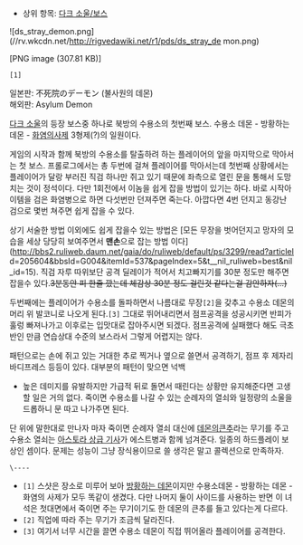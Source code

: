   * 상위 항목: [다크 소울/보스](%EB%8B%A4%ED%81%AC%20%EC%86%8C%EC%9A%B8/%EB%B3%B4%EC%8A%A4.md)  

![ds_stray_demon.png](//rv.wkcdn.net/http://rigvedawiki.net/r1/pds/ds_stray_de
mon.png)

[PNG image (307.81 KB)]

  
`[1]`

일본판: 不死院のデーモン (불사원의 데몬)  
해외판: Asylum Demon

[다크 소울](%EB%8B%A4%ED%81%AC%20%EC%86%8C%EC%9A%B8.md)의 등장 보스중 하나로 북방의 수용소의
첫번째 보스. 수용소 데몬 - 방황하는 데몬 - [화염의사제](%ED%99%94%EC%97%BC%EC%9D%98%20%EC%82%AC%EC%A0%9C.md) 3형제(?)의 일원이다.

게임의 시작과 함께 북방의 수용소를 탈출하려 하는 플레이어의 앞을 마지막으로 막아서는 첫 보스. 프롤로그에서는 총 두번에 걸쳐 플레이어를
막아서는데 첫번째 상황에서는 플레이어가 달랑 부러진 직검 하나만 쥐고 있기 때문에 좌측으로 열린 문을 통해서 도망치는 것이 정석이다. 다만
1회전에서 이놈을 쉽게 잡을 방법이 있기는 하다. 바로 시작아이템을 검은 화염병으로 하면 다섯번만 던져주면 죽는다. 아깝다면 4번 던지고
동강난 검으로 몇번 쳐주면 쉽게 잡을 수 있다.

상기 서술한 방법 이외에도 쉽게 잡을수 있는 방법은 [모든 무장을 벗어던지고 망자의 모습을 세상 당당히 보여주면서 **맨손**으로 잡는 방법
이다](http://bbs2.ruliweb.daum.net/gaia/do/ruliweb/default/ps/3299/read?articleI
d=205604&bbsId=G004&itemId=537&pageIndex=5&t__nil_ruliweb=best&nil_id=15). 직검
자루 따위보단 공격 딜레이가 적어서 치고빠지기를 30분 정도만 해주면 잡을수 있다.<del>3분동안 피 한줄 깠는데 체감상 30분 정도
걸린것 같다는걸 감안하자(...)</del>

두번째에는 플레이어가 수용소를 돌파하면서 나름대로 무장`[2]`을 갖추고 수용소 데몬의 머리 위 발코니로 나오게 된다.`[3]` 그대로
뛰어내리면서 점프공격을 성공시키면 반피가 훌렁 빠져나가고 이후로는 입맛대로 잡아주시면 되겠다. 점프공격에 실패했다 해도 극초반인 만큼
연습상대 수준의 보스라서 그렇게 어렵지는 않다.

패턴으로는 손에 쥐고 있는 거대한 추로 찍거나 옆으로 쓸면서 공격하기, 점프 후 제자리 바디프레스 등등이 있다. 대부분의 패턴이 맞으면 넉백
+ 높은 데미지를 유발하지만 가급적 뒤로 돌면서 때린다는 상황만 유지해준다면 고생할 일은 거의 없다. 죽이면 수용소를 나갈 수 있는 순례자의
열쇠와 일정량의 소울을 드롭하니 문 따고 나가주면 된다.

단 위에 말한대로 만나자 마자 죽이면 순례자 열쇠 대신에 [데몬의큰추](%EB%8D%B0%EB%AA%AC%EC%9D%98%20%ED%81%B0%EC%B6%94.md)라는 무기를 주고 수용소 열쇠는
[아스토라 상급 기사](%EC%95%84%EC%8A%A4%ED%86%A0%EB%9D%BC%20%EC%83%81%EA%B8%89%20%EA%B8%B0%EC%82%AC.md)가 에스트병과 함께 넘겨준다. 일종의 하드플레이 보상인 셈이다. 문제는 성능이 그냥 장식용이므로 쓸
생각은 말고 콜렉션으로 만족하자.

`\----`

  * `[1]` 스샷은 장소로 미루어 보아 [방황하는 데몬](%EB%B0%A9%ED%99%A9%ED%95%98%EB%8A%94%20%EB%8D%B0%EB%AA%AC.md)이지만 수용소데몬 - 방황하는 데몬 - 화염의 사제가 모두 똑같이 생겼다. 다만 나머지 둘이 사이드를 사용하는 반면 이 녀석은 첫대면에서 죽이면 주는 무기이기도 한 데몬의 큰추를 들고 있다는게 다르다.
  * `[2]` 직업에 따라 주는 무기가 조금씩 달라진다.
  * `[3]` 여기서 너무 시간을 끌면 수용소 데몬이 직접 뛰어올라 플레이어를 공격한다.


